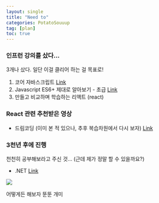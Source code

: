 ```yaml
---
layout: single
title: "Need to"
categories: PotatoSouuup
tag: [plan]
toc: true
---
```

### 인프런 강의를 샀다...
3개나 샀다. 일단 이걸 클리어 하는 걸 목표로!

1. 코어 자바스크립트 [Link](https://www.inflearn.com/course/%ED%95%B5%EC%8B%AC%EA%B0%9C%EB%85%90-javascript-flow/dashboard)
2. Javascript ES6+ 제대로 알아보기 - 초급  [Link](https://www.inflearn.com/course/ecmascript-6-flow/dashboard)
3. 만들고 비교하며 학습하는 리액트 (react)  

### React 관련 추천받은 영상
- 드림코딩 (이미 본 적 있으나, 추후 복습차원에서 다시 보자) [Link](https://www.youtube.com/watch?v=wcsVjmHrUQg&list=PLv2d7VI9OotTVOL4QmPfvJWPJvkmv6h-2)

### 3천년 후에 진행
천천히 공부해보라고 주신 것... (근데 제가 정말 할 수 있을까요?)  
- .NET [Link](https://docs.microsoft.com/ko-kr/aspnet/core/introduction-to-aspnet-core?view=aspnetcore-6.0)



![](https://mblogthumb-phinf.pstatic.net/MjAxNzA0MThfMTM3/MDAxNDkyNDcxNjY0NTA2.Ww6qvckYyk0URAA2EGNe9Y_t6NS06T_G6WYA5-Z5S8gg.qOsnQ9Z49dXCd55ZLtMLXB2R5rBs-wIRk5lvwGvAkn8g.JPEG.sidvi/image_4126069711492471638923.jpg?type=w800)


어떻게든 해보자 뚠뚠 개미